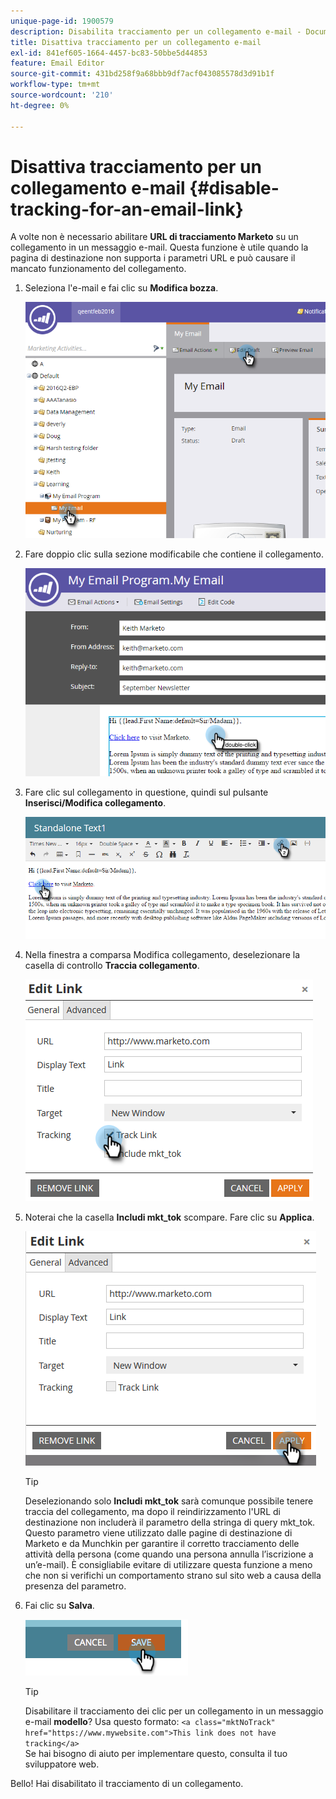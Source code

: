 ```yaml
---
unique-page-id: 1900579
description: Disabilita tracciamento per un collegamento e-mail - Documentazione di Marketo - Documentazione del prodotto
title: Disattiva tracciamento per un collegamento e-mail
exl-id: 841ef605-1664-4457-bc83-50bbe5d44853
feature: Email Editor
source-git-commit: 431bd258f9a68bbb9df7acf043085578d3d91b1f
workflow-type: tm+mt
source-wordcount: '210'
ht-degree: 0%

---
```


# Disattiva tracciamento per un collegamento e-mail {#disable-tracking-for-an-email-link}

A volte non è necessario abilitare **URL di tracciamento Marketo** su un collegamento in un messaggio e-mail. Questa funzione è utile quando la pagina di destinazione non supporta i parametri URL e può causare il mancato funzionamento del collegamento.

1. Seleziona l&#39;e-mail e fai clic su **Modifica bozza**.

   ![](assets/one-7.png)

1. Fare doppio clic sulla sezione modificabile che contiene il collegamento.

   ![](assets/two-6.png)

1. Fare clic sul collegamento in questione, quindi sul pulsante **Inserisci/Modifica collegamento**.

   ![](assets/three-6.png)

1. Nella finestra a comparsa Modifica collegamento, deselezionare la casella di controllo **Traccia collegamento**.

   ![](assets/four-4.png)

1. Noterai che la casella **Includi mkt_tok** scompare. Fare clic su **Applica**.

   ![](assets/five-3.png)

   >[!TIP]
   >
   >Deselezionando solo **Includi mkt_tok** sarà comunque possibile tenere traccia del collegamento, ma dopo il reindirizzamento l&#39;URL di destinazione non includerà il parametro della stringa di query mkt_tok. Questo parametro viene utilizzato dalle pagine di destinazione di Marketo e da Munchkin per garantire il corretto tracciamento delle attività della persona (come quando una persona annulla l’iscrizione a un’e-mail). È consigliabile evitare di utilizzare questa funzione a meno che non si verifichi un comportamento strano sul sito web a causa della presenza del parametro.

1. Fai clic su **Salva**.

   ![](assets/image2014-9-17-22-3a25-3a20.png)

   >[!TIP]
   >
   >Disabilitare il tracciamento dei clic per un collegamento in un messaggio e-mail **modello**? Usa questo formato:
   >`<a class="mktNoTrack" href="https://www.mywebsite.com">This link does not have tracking</a>`\
   >Se hai bisogno di aiuto per implementare questo, consulta il tuo sviluppatore web.

Bello! Hai disabilitato il tracciamento di un collegamento.
